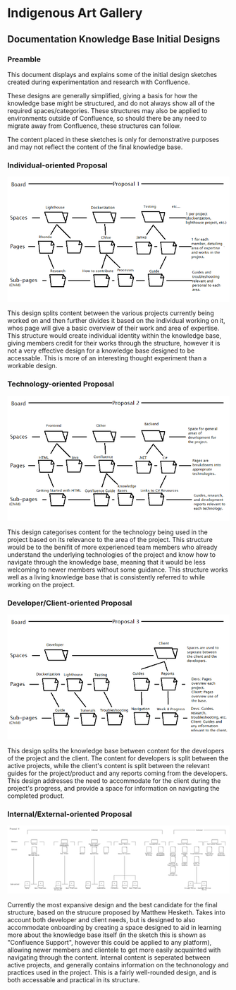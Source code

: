 # Indigenous Art Gallery

## Documentation Knowledge Base Initial Designs

### Preamble

This document displays and explains some of the initial design sketches created during experimentation and research with Confluence.

These designs are generally simplified, giving a basis for how the knowledge base might be structured, and do not always show all of the required spaces/categories. These structures may also be applied to environments outside of Confluence, so should there be any need to migrate away from Confluence, these structures can follow.

The content placed in these sketches is only for demonstrative purposes and may not reflect the content of the final knowledge base.

### Individual-oriented Proposal

![Individual-oriented design](https://github.com/thoth-tech/documentation/blob/48eaf79ad87b6ee81435563b74ae0d0dff9cf0a5/docs/ArtGallery/Documentation%20Project/Documentation%20Design%20Sketches/InitialDesign1.png "Individual-oriented Design")

This design splits content between the various projects currently being worked on and then further divides it based on the individual working on it, whos page will give a basic overview of their work and area of expertise. This structure would create individual identity within the knowledge base, giving members credit for their works through the structure, however it is not a very effective design for a knowledge base designed to be accessable. This is more of an interesting thought experiment than a workable design.

### Technology-oriented Proposal

![Technology-oriented design](https://github.com/thoth-tech/documentation/blob/48eaf79ad87b6ee81435563b74ae0d0dff9cf0a5/docs/ArtGallery/Documentation%20Project/Documentation%20Design%20Sketches/InitialDesign2.png "Technology-oriented Design")

This design categorises content for the technology being used in the project based on its relevance to the area of the project. This structure would be to the benifit of more experienced team members who already understand the underlying technologies of the project and know how to navigate through the knowledge base, meaning that it would be less welcoming to newer members without some guidance. This structure works well as a living knowledge base that is consistently referred to while working on the project.

### Developer/Client-oriented Proposal

![Developer/Client-oriented design](https://github.com/thoth-tech/documentation/blob/48eaf79ad87b6ee81435563b74ae0d0dff9cf0a5/docs/ArtGallery/Documentation%20Project/Documentation%20Design%20Sketches/InitialDesign3.png "Developer/Client-oriented Design")

This design splits the knowledge base between content for the developers of the project and the client. The content for developers is split between the active projects, while the client's content is split between the relevant guides for the project/product and any reports coming from the developers. This design addresses the need to accommodate for the client during the project's progress, and provide a space for information on navigating the completed product.

### Internal/External-oriented Proposal

![Internal/External-oriented design](https://github.com/thoth-tech/documentation/blob/48eaf79ad87b6ee81435563b74ae0d0dff9cf0a5/docs/ArtGallery/Documentation%20Project/Documentation%20Design%20Sketches/InitialDesign4.png "Internal/External-oriented Design")

Currently the most expansive design and the best candidate for the final structure, based on the strucure proposed by Matthew Hesketh. Takes into account both developer and client needs, but is designed to also accommodate onboarding by creating a space designed to aid in learning more about the knowledge base itself (in the sketch this is shown as "Confluence Support", however this could be applied to any platform), allowing newer members and clientele to get more easily acquainted with navigating through the content. Internal content is seperated between active projects, and generally contains information on the technonology and practices used in the project. This is a fairly well-rounded design, and is both accessable and practical in its structure.
